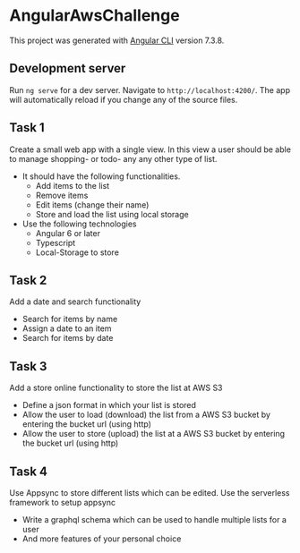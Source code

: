 # AngularAwsChallenge

This project was generated with [Angular CLI](https://github.com/angular/angular-cli) version 7.3.8.

## Development server

Run `ng serve` for a dev server. Navigate to `http://localhost:4200/`. The app will automatically reload if you change any of the source files.

## Task 1

Create a small web app with a single view. In this view a user should be able to manage shopping- or todo- any any other type of list. 

* It should have the following functionalities.
    * Add items to the list
    * Remove items
    * Edit items (change their name)
    * Store and load the list using local storage
* Use the following technologies
    * Angular 6 or later
    * Typescript
    * Local-Storage to store

## Task 2

Add a date and search functionality

* Search for items by name
* Assign a date to an item
* Search for items by date

## Task 3

Add a store online functionality to store the list at AWS S3

* Define a json format in which your list is stored
* Allow the user to load (download) the list from a AWS S3 bucket by entering the bucket url (using http)
* Allow the user to store (upload)  the list at a AWS S3 bucket by entering the bucket url (using http)

## Task 4

Use Appsync to store different lists which can be edited. Use the serverless framework to setup appsync

* Write a graphql schema which can be used to handle multiple lists for a user
* And more features of your personal choice


